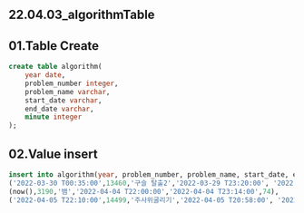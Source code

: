 ## 22.04.03_algorithmTable

## 01.Table Create

```sql
create table algorithm(
	year date,
	problem_number integer,
	problem_name varchar,
	start_date varchar,
	end_date varchar,
	minute integer
);
```

## 02.Value insert

```sql
insert into algorithm(year, problem_number, problem_name, start_date, end_date, minute)values
('2022-03-30 T00:35:00',13460,'구슬 탈출2','2022-03-29 T23:20:00', '2022-03-30 T00:30:00',70),
(now(),3190,'뱀','2022-04-04 T22:00:00','2022-04-04 T23:14:00',74),
('2022-04-05 T22:10:00',14499,'주사위굴리기','2022-04-05 T20:58:00', '2022-04-05 T22:00:00',62);
```

